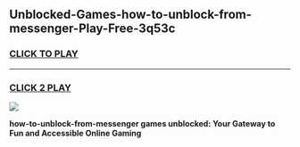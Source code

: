 
## Unblocked-Games-how-to-unblock-from-messenger-Play-Free-3q53c
<h3>
<a href="https://premium76.site?title=how-to-unblock-from-messenger&ref=10A">CLICK TO PLAY</a></h3>
<hr>

<h3>
<a href="https://premium76.site?title=how-to-unblock-from-messenger&ref=10A">CLICK 2 PLAY</a>
  
</h3>

<a href="https://premium76.site?title=how-to-unblock-from-messenger&ref=10A"><img src="https://clearcache.store/games.png"></a>


**how-to-unblock-from-messenger games unblocked: Your Gateway to Fun and Accessible Online Gaming**
